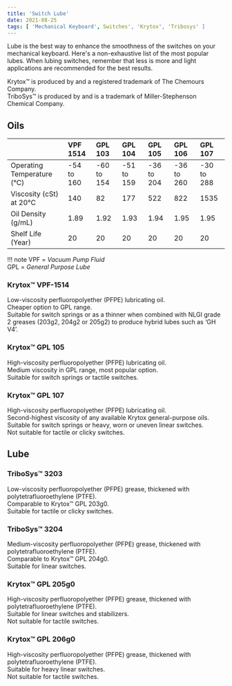```yaml
---
title: 'Switch Lube'
date: 2021-08-25
tags: [ 'Mechanical Keyboard', Switches', 'Krytox', 'Tribosys' ]
---
```


Lube is the best way to enhance the smoothness of the switches on your
mechanical keyboard. Here's a non-exhaustive list of the most popular lubes.
When lubing switches, remember that less is more and light applications are
recommended for the best results.

Krytox™ is produced by and a registered trademark of The Chemours Company.  
TriboSys™ is produced by and is a trademark of Miller-Stephenson Chemical Company.

## Oils

|                            |  VPF 1514  |   GPL 103  |   GPL 104  |   GPL 105  |   GPL 106  |   GPL 107  |
| :--------------------------| :--------- | :--------- | :--------- | :--------- | :--------- | :--------- |
| Operating Temperature (°C) | -54 to 160 | -60 to 154 | -51 to 159 | -36 to 204 | -36 to 260 | -30 to 288 |
| Viscosity (cSt) at 20°C    |    140     |     82     |    177     |    522     |    822     |   1535     |
| Oil Density (g/mL)         |   1.89     |   1.92     |   1.93     |   1.94     |   1.95     |   1.95     |
| Shelf Life (Year)          |     20     |     20     |     20     |     20     |     20     |     20     |

!!! note
    VPF = *Vacuum Pump Fluid*  
    GPL = *General Purpose Lube*

### Krytox™ VPF-1514

Low-viscosity perfluoropolyether (PFPE) lubricating oil.  
Cheaper option to GPL range.  
Suitable for switch springs or as a thinner when combined with NLGI grade 2
greases (203g2, 204g2 or 205g2) to produce hybrid lubes such as ‘GH V4’.

### Krytox™ GPL 105

High-viscosity perfluoropolyether (PFPE) lubricating oil.  
Medium viscosity in GPL range, most popular option.  
Suitable for switch springs or tactile switches.

### Krytox™ GPL 107

High-viscosity perfluoropolyether (PFPE) lubricating oil.  
Second-highest viscosity of any available Krytox general-purpose oils.  
Suitable for switch springs or heavy, worn or uneven linear switches.  
Not suitable for tactile or clicky switches.

## Lube

### TriboSys™ 3203

Low-viscosity perfluoropolyether (PFPE) grease, thickened with
polytetrafluoroethylene (PTFE).  
Comparable to Krytox™ GPL 203g0.  
Suitable for tactile or clicky switches.

### TriboSys™ 3204

Medium-viscosity perfluoropolyether (PFPE) grease, thickened with
polytetrafluoroethylene (PTFE).  
Comparable to Krytox™ GPL 204g0.  
Suitable for linear switches.


### Krytox™ GPL 205g0

High-viscosity perfluoropolyether (PFPE) grease, thickened with
polytetrafluoroethylene (PTFE).  
Suitable for linear switches and stabilizers.  
Not suitable for tactile switches.


### Krytox™ GPL 206g0

High-viscosity perfluoropolyether (PFPE) grease, thickened with
polytetrafluoroethylene (PTFE).  
Suitable for heavy linear switches.  
Not suitable for tactile switches.
